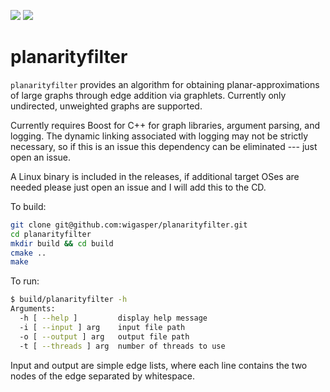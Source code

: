 ![](https://github.com/wigasper/planarityfilter/workflows/build/badge.svg) ![](https://github.com/wigasper/planarityfilter/workflows/deploy/badge.svg)

# planarityfilter

`planarityfilter` provides an algorithm for obtaining planar-approximations of 
large graphs through edge addition via graphlets. Currently only undirected, unweighted
graphs are supported.

Currently requires Boost for C++ for graph libraries, argument parsing, and logging. 
The dynamic linking associated with logging may not be strictly necessary, so if this is an issue
this dependency can be eliminated --- just open an issue.

A Linux binary is included in the releases, if additional target OSes are needed please just 
open an issue and I will add this to the CD.

To build:

```bash
git clone git@github.com:wigasper/planarityfilter.git
cd planarityfilter
mkdir build && cd build
cmake ..
make
```

To run:

```bash
$ build/planarityfilter -h
Arguments:
  -h [ --help ]         display help message
  -i [ --input ] arg    input file path
  -o [ --output ] arg   output file path
  -t [ --threads ] arg  number of threads to use
```

Input and output are simple edge lists, where each line contains the two 
nodes of the edge separated by whitespace. 
